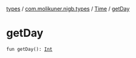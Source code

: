 [types](../../index.md) / [com.molikuner.nigb.types](../index.md) / [Time](index.md) / [getDay](./get-day.md)

# getDay

`fun getDay(): `[`Int`](https://kotlinlang.org/api/latest/jvm/stdlib/kotlin/-int/index.html)